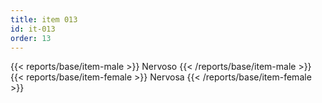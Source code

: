 ```yaml
---
title: item 013
id: it-013
order: 13
---
```

{{< reports/base/item-male >}}
  Nervoso
{{< /reports/base/item-male >}}
{{< reports/base/item-female >}}
  Nervosa
{{< /reports/base/item-female >}}
